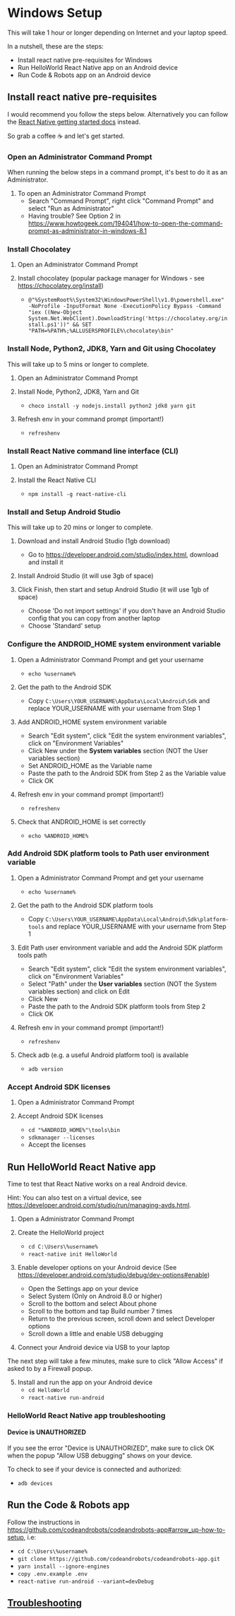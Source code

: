 
# Windows Setup

This will take 1 hour or longer depending on Internet and your laptop speed.

In a nutshell, these are the steps:
  * Install react native pre-requisites for Windows
  * Run HelloWorld React Native app on an Android device
  * Run Code & Robots app on an Android device

## Install react native pre-requisites

I would recommend you follow the steps below. Alternatively you can follow the [React Native getting started docs](https://facebook.github.io/react-native/docs/getting-started) instead.

So grab a coffee ☕ and let's get started.

### Open an Administrator Command Prompt

When running the below steps in a command prompt, it's best to do it as an Administrator.

1. To open an Administrator Command Prompt
    * Search "Command Prompt", right click "Command Prompt" and select "Run as Administrator"
    * Having trouble? See Option 2 in https://www.howtogeek.com/194041/how-to-open-the-command-prompt-as-administrator-in-windows-8.1

### Install Chocolatey

1. Open an Administrator Command Prompt

2. Install chocolatey (popular package manager for Windows - see https://chocolatey.org/install)
    * ```@"%SystemRoot%\System32\WindowsPowerShell\v1.0\powershell.exe" -NoProfile -InputFormat None -ExecutionPolicy Bypass -Command "iex ((New-Object System.Net.WebClient).DownloadString('https://chocolatey.org/install.ps1'))" && SET "PATH=%PATH%;%ALLUSERSPROFILE%\chocolatey\bin"```

### Install Node, Python2, JDK8, Yarn and Git using Chocolatey

This will take up to 5 mins or longer to complete.

1. Open an Administrator Command Prompt

2. Install Node, Python2, JDK8, Yarn and Git
    * ```choco install -y nodejs.install python2 jdk8 yarn git```

3. Refresh env in your command prompt (important!)
    * ```refreshenv```

### Install React Native command line interface (CLI)

1. Open an Administrator Command Prompt

2. Install the React Native CLI
    * ```npm install -g react-native-cli```

### Install and Setup Android Studio

This will take up to 20 mins or longer to complete.

1. Download and install Android Studio (1gb download)
    * Go to https://developer.android.com/studio/index.html, download and install it

2. Install Android Studio (it will use 3gb of space)

3. Click Finish, then start and setup Android Studio (it will use 1gb of space)
    * Choose 'Do not import settings' if you don't have an Android Studio config that you can copy from another laptop
    * Choose 'Standard' setup

### Configure the ANDROID_HOME system environment variable

1. Open a Administrator Command Prompt and get your username
    * ```echo %username%```

2. Get the path to the Android SDK
    * Copy ```C:\Users\YOUR_USERNAME\AppData\Local\Android\Sdk``` and replace YOUR_USERNAME with your username from Step 1

3. Add ANDROID_HOME system environment variable
    * Search "Edit system", click "Edit the system environment variables", click on "Environment Variables"
    * Click New under the **System variables** section (NOT the User variables section)
    * Set ANDROID_HOME as the Variable name
    * Paste the path to the Android SDK from Step 2 as the Variable value
    * Click OK

4. Refresh env in your command prompt (important!)
    * ```refreshenv```

5. Check that ANDROID_HOME is set correctly
    * ```echo %ANDROID_HOME%```

### Add Android SDK platform tools to Path user environment variable

1. Open a Administrator Command Prompt and get your username
    * ```echo %username%```

2. Get the path to the Android SDK platform tools
    * Copy ```C:\Users\YOUR_USERNAME\AppData\Local\Android\Sdk\platform-tools``` and replace YOUR_USERNAME with your username from Step 1

3. Edit Path user environment variable and add the Android SDK platform tools path
    * Search "Edit system", click "Edit the system environment variables", click on "Environment Variables"
    * Select "Path" under the **User variables** section (NOT the System variables section) and click on Edit
    * Click New
    * Paste the path to the Android SDK platform tools from Step 2
    * Click OK

4. Refresh env in your command prompt (important!)
    * ```refreshenv```

5. Check adb (e.g. a useful Android platform tool) is available
    * ```adb version```

### Accept Android SDK licenses

1. Open a Administrator Command Prompt

2. Accept Android SDK licenses
    * ```cd "%ANDROID_HOME%"\tools\bin```
    * ```sdkmanager --licenses```
    * Accept the licenses

## Run HelloWorld React Native app

Time to test that React Native works on a real Android device.

Hint: You can also test on a virtual device, see https://developer.android.com/studio/run/managing-avds.html.

1. Open a Administrator Command Prompt

2. Create the HelloWorld project
    * ```cd C:\Users\%username%```
    * ```react-native init HelloWorld```

3. Enable developer options on your Android device (See https://developer.android.com/studio/debug/dev-options#enable)
    * Open the Settings app on your device
    * Select System (Only on Android 8.0 or higher)
    * Scroll to the bottom and select About phone
    * Scroll to the bottom and tap Build number 7 times
    * Return to the previous screen, scroll down and select Developer options
    * Scroll down a little and enable USB debugging

4. Connect your Android device via USB to your laptop

The next step will take a few minutes, make sure to click "Allow Access" if asked to by a Firewall popup.

5. Install and run the app on your Android device
    * ```cd HelloWorld```
    * ```react-native run-android```

### HelloWorld React Native app troubleshooting

#### Device is UNAUTHORIZED

If you see the error "Device is UNAUTHORIZED", make sure to click OK when the popup "Allow USB debugging" shows on your device.

To check to see if your device is connected and authorized:
  * ```adb devices```

## Run the Code & Robots app

Follow the instructions in https://github.com/codeandrobots/codeandrobots-app#arrow_up-how-to-setup, i.e:
  * ```cd C:\Users\%username%```
  * ```git clone https://github.com/codeandrobots/codeandrobots-app.git```
  * ```yarn install --ignore-engines```
  * ```copy .env.example .env```
  * ```react-native run-android --variant=devDebug```

## [Troubleshooting](TROUBLESHOOTING.md)
